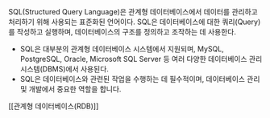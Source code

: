 SQL(Structured Query Language)은 관계형 데이터베이스에서 데이터를 관리하고 처리하기 위해 사용되는 표준화된 언어이다. SQL은 데이터베이스에 대한 쿼리(Query)를 작성하고 실행하며, 데이터베이스의 구조를 정의하고 조작하는 데 사용한다.

- SQL은 대부분의 관계형 데이터베이스 시스템에서 지원되며, MySQL, PostgreSQL, Oracle, Microsoft SQL Server 등 여러 다양한 데이터베이스 관리 시스템(DBMS)에서 사용된다. 
- SQL은 데이터베이스와 관련된 작업을 수행하는 데 필수적이며, 데이터베이스 관리 및 개발에서 중요한 역할을 합니다.

[[관계형 데이터베이스(RDB)]]